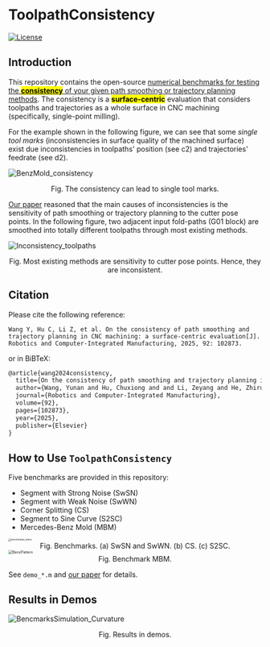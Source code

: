 # ToolpathConsistency

[![License](https://img.shields.io/github/license/WangY18/ToolpathConsistency)](https://mit-license.org/)

## Introduction

This repository contains the open-source <u>numerical benchmarks for testing the <mark>**consistency**</mark> of your given path smoothing or trajectory planning methods</u>. The consistency is a <mark>**surface-centric**</mark> evaluation that considers toolpaths and trajectories as a whole surface in CNC machining (specifically, single-point milling).

For the example shown in the following figure, we can see that some *single tool marks* (inconsistencies in surface quality of the machined surface) exist due inconsistencies in toolpaths' position (see c2) and trajectories' feedrate (see d2).

![BenzMold_consistency](https://github.com/user-attachments/assets/2983a784-f576-4fd1-a471-94a8f9fdf8bd)

<center>Fig. The consistency can lead to single tool marks.</center>

[Our paper](https://doi.org/10.1016/j.rcim.2024.102873) reasoned that the main causes of inconsistencies is the sensitivity of path smoothing or trajectory planning to the cutter pose points. In the following figure, two adjacent input fold-paths (G01 block) are smoothed into totally different toolpaths through most existing methods.

![Inconsistency_toolpaths](https://github.com/user-attachments/assets/f563b1e0-f359-4905-9342-31a040116d7b)

<center>Fig. Most existing methods are sensitivity to cutter pose points. Hence, they are inconsistent.</center>

## Citation

Please cite the following reference:

```
Wang Y, Hu C, Li Z, et al. On the consistency of path smoothing and trajectory planning in CNC machining: a surface-centric evaluation[J]. Robotics and Computer-Integrated Manufacturing, 2025, 92: 102873.
```

or in BiBTeX:

```tex
@article{wang2024consistency,
  title={On the consistency of path smoothing and trajectory planning in CNC machining: a surface-centric evaluation},
  author={Wang, Yunan and Hu, Chuxiong and and Li, Zeyang and He, Zhirui and Lin, Shiwen and Wang, Yushuo and Lin, Shize and Yu, Jichuan and Jin, Zhao and Zhu, Yu},
  journal={Robotics and Computer-Integrated Manufacturing},
  volume={92},
  pages={102873},
  year={2025},
  publisher={Elsevier}
}
```

## How to Use `ToolpathConsistency`

Five benchmarks are provided in this repository:

+ Segment with Strong Noise (SwSN)
+ Segment with Weak Noise (SwWN)
+ Corner Splitting (CS)
+ Segment to Sine Curve (S2SC)
+ Mercedes-Benz Mold (MBM)

<img src="https://github.com/user-attachments/assets/b2b68e3a-8c59-4b64-ac73-3eb06c8a0109" alt="benchmarks_demo" style="zoom: 33%;" />

<center>Fig. Benchmarks. (a) SwSN and SwWN. (b) CS. (c) S2SC.</center>

<img src="https://github.com/user-attachments/assets/904e62ae-c86c-4b5c-a4ed-017127e24ab0" alt="BenzPattern" style="zoom:50%;" />

<center>Fig. Benchmark MBM.</center>

See `demo_*.m` and [our paper](https://doi.org/10.1016/j.rcim.2024.102873) for details.

## Results in Demos

![BencmarksSimulation_Curvature](https://github.com/user-attachments/assets/3c8f57a6-be86-4bfe-9b1b-0ee7080fcf69)

<center>Fig. Results in demos.</center>